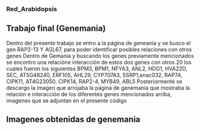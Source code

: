 ### Red_Arabidopsis
## Trabajo final (Genemania)
Dentro del presente trabajo se entro a la página de geneania y se busco el gen RAP2-13 Y AGL67, para poder identificar posibles relaciones con otros genes
Dentro de Gemania y buscando los genes previamente mencionados se encontro una relacióne interacción de estos dos genes con otros 20 los cuales fueron los siguientes BPM3, BPM1, NFYA3, ANL2, HDG1, HVA22D, SEC, AT5G48240, ERF105, AHL29, CYP707A3, SSRP1,anac032, RAP74, CIPK11, AT4G23050, CIPK14, RAP2-4, MYB49, ABL5
Posteriormente se descargo la imagen que arrojaba la página de genemania que mostraba la relación e interacción de los diferentes genes mencionados arriba, imagenes que se adjuntan en el presente código
## Imagenes obtenidas de genemania
